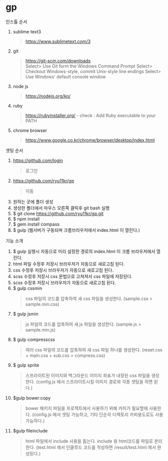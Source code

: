 # gp

인스톨 순서

1. sublime text3
	> https://www.sublimetext.com/3

2. git
	> https://git-scm.com/downloads  
		Select> Use Git form the Windows Command Prompt 
		Select> Checkout Windows-style, commit Unix-style line endings 
		Select> Use Windows' default console window
		
3. node js
	> https://nodejs.org/ko/

4. ruby
	> https://rubyinstaller.org/
		- check : Add Ruby executable to your PATH 

5. chrome browser
	> https://www.google.co.kr/chrome/browser/desktop/index.html


셋팅 순서

1. https://github.com/login
	> 로그인
2. https://github.com/ryu11kr/gp
	> 이동
3. 원하는 곳에 폴더 생성
4. 생성한 폴더에서 마우스 오른쪽 클릭후 git bash 실행
5. $ git clone https://github.com/ryu11kr/gp.git
6. $ npm install
7. $ gem install compass
8. $ gulp (웹서버가 구동되며 크롬브라우저에서 index.html 이 열린다.)


기능 소개

1. $ gulp 실행시 자동으로 미리 설정한 경로의 index.html 이 크롬 브라우저에서 열린다.
2. html 파일 수정후 저장시 브라우저가 자동으로 새로고침 된다.
3. css 수정후 저장시 브라우저가 자동으로 새로고침 된다.
4. scss 수정후 저장시 css 문법으로 고쳐져서 css 파일에 저장된다.
5. scss 수정후 저장시 브라우저가 자동으로 새로고침 된다.
6. $ gulp cssmin
	> css 파일의 코드를 압축하여 새 css 파일을 생성한다. (sample.css > sample.min.css)
7. $ gulp jsmin
	> js 파일의 코드를 압축하여 새 js 파일을 생성한다. (sample.js > sample.min.js)
8. $ gulp compresscss
	> 여러 css 파일의 코드를 압축하여 새 css 파일 하나를 생성한다.
		(reset.css + main.css + sub.css = compress.css)
9. $ gulp sprite
	> 스프라이트된 이미지와 백그라운드 이미지 좌표가 내장된 css 파일을 생성한다.
		(config.js 에서 스프라이트시킬 이미지 경로와 각종 셋팅을 하면 된다.)
10. $gulp bower:copy
	> bower 패키지 파일을 프로젝트에서 사용하기 위해 카피가 필요할때 사용한다.
		(config.js 에서 셋팅 가능하고, 기타 단순히 디렉토리 카피용도로도 사용 가능하다.)
11. $gulp fileinclude
	> html 파일에서 include 사용을 돕는다. include 용 html코드를 파일로 분리한다.
		(test.html 에서 인클루드 코드를 작성하면 /result/test.html 에서 완성된다.)